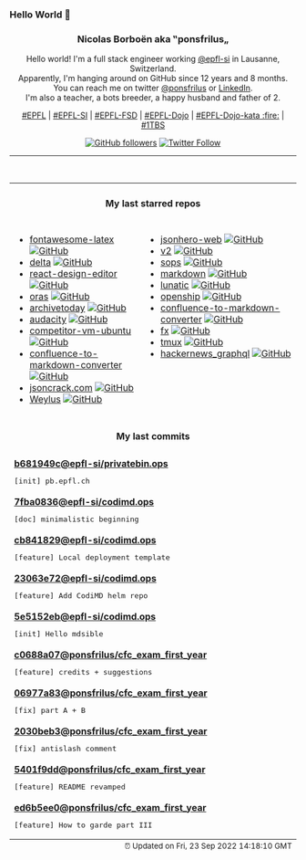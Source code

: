 ### Hello World 👋

<p align="center">
  <!-- use https://avatars.githubusercontent.com/u/176002?v=4 for your default github picture 
  <img src="https://raw.githubusercontent.com/ponsfrilus/ponsfrilus/master/img/ponsfrilus.png" title="Nicolas Borboën aka ‟ponsfrilus„" alt="Nicolas Borboën aka ‟ponsfrilus„" /> -->
  <h3 align="center">
    Nicolas Borboën aka ‟ponsfrilus„
  </h3>
  <p align="center">
    Hello world! I'm a full stack engineer working <a href="https://github.com/epfl-si">@epfl-si</a> in Lausanne, Switzerland.
    <br />Apparently, I'm hanging around on GitHub since 12 years and 8 months.
    <br />You can reach me on twitter <a href="https://twitter.com/ponsfrilus">@ponsfrilus</a> or <a href="http://linkedin.com/in/nicolasborboen">LinkedIn</a>.
    <br />I'm also a teacher, a bots breeder, a happy husband and father of 2.
  </p>
  <p align="center">
    <a href="https://www.epfl.ch">#EPFL</a> | 
    <a href="https://github.com/epfl-si/">#EPFL-SI</a> | 
    <a href="https://github.com/epfl-fsd">#EPFL-FSD</a> | 
    <a href="https://github.com/topics/epfl-dojo">#EPFL-Dojo</a> | 
    <a href="https://github.com/topics/epfl-dojo-kata">#EPFL-Dojo-kata :fire:</a> | 
    <a href="https://en.wikipedia.org/wiki/Indentation_style#Variant:_1TBS_(OTBS)">#1TBS</a>
  </p>
  <p align="center">
    <a href="https://github.com/ponsfrilus"><img alt="GitHub followers" src="https://img.shields.io/github/followers/ponsfrilus?label=Follow%20me%20on%20github&style=social"></a>
    <a href="https://twitter.com/ponsfrilus"><img alt="Twitter Follow" src="https://img.shields.io/twitter/follow/ponsfrilus?label=follow%20me%20on%20twitter&style=social"></a>
  </p>
  </p><hr><table align="center">
<tr>
<td colspan="2" align="center"><h4>My last starred repos</h4></td>
</tr>
<tr>
<td valign="top">
<ul>
<li>
<a href="https://github.com/xdanaux/fontawesome-latex" title="LaTeX mappings for Font Awesome, the icons font" target="_blank">fontawesome-latex</a>&nbsp;<a href="https://github.com/xdanaux/fontawesome-latex" title="LaTeX mappings for Font Awesome, the icons font" target="_blank"><img src="https://img.shields.io/github/stars/xdanaux/fontawesome-latex?style=social" alt="GitHub"></a>
</li>
<li>
<a href="https://github.com/dandavison/delta" title="A syntax-highlighting pager for git, diff, and grep output" target="_blank">delta</a>&nbsp;<a href="https://github.com/dandavison/delta" title="A syntax-highlighting pager for git, diff, and grep output" target="_blank"><img src="https://img.shields.io/github/stars/dandavison/delta?style=social" alt="GitHub"></a>
</li>
<li>
<a href="https://github.com/layerhub-io/react-design-editor" title="Image, Presentation and Video editor. React design editor using fabric.js. Canva clone" target="_blank">react-design-editor</a>&nbsp;<a href="https://github.com/layerhub-io/react-design-editor" title="Image, Presentation and Video editor. React design editor using fabric.js. Canva clone" target="_blank"><img src="https://img.shields.io/github/stars/layerhub-io/react-design-editor?style=social" alt="GitHub"></a>
</li>
<li>
<a href="https://github.com/oras-project/oras" title="Work with OCI registries, but for secure supply chain - managing content like artifacts, images, SBOM" target="_blank">oras</a>&nbsp;<a href="https://github.com/oras-project/oras" title="Work with OCI registries, but for secure supply chain - managing content like artifacts, images, SBOM" target="_blank"><img src="https://img.shields.io/github/stars/oras-project/oras?style=social" alt="GitHub"></a>
</li>
<li>
<a href="https://github.com/HRDepartment/archivetoday" title="Unofficial API and CLI for archive.today." target="_blank">archivetoday</a>&nbsp;<a href="https://github.com/HRDepartment/archivetoday" title="Unofficial API and CLI for archive.today." target="_blank"><img src="https://img.shields.io/github/stars/HRDepartment/archivetoday?style=social" alt="GitHub"></a>
</li>
<li>
<a href="https://github.com/audacity/audacity" title="Audio Editor                                     " target="_blank">audacity</a>&nbsp;<a href="https://github.com/audacity/audacity" title="Audio Editor                                     " target="_blank"><img src="https://img.shields.io/github/stars/audacity/audacity?style=social" alt="GitHub"></a>
</li>
<li>
<a href="https://github.com/skills17/competitor-vm-ubuntu" title="Ubuntu VM for competitors" target="_blank">competitor-vm-ubuntu</a>&nbsp;<a href="https://github.com/skills17/competitor-vm-ubuntu" title="Ubuntu VM for competitors" target="_blank"><img src="https://img.shields.io/github/stars/skills17/competitor-vm-ubuntu?style=social" alt="GitHub"></a>
</li>
<li>
<a href="https://github.com/oberlies/confluence-to-markdown-converter" title="Converts the Confluence storage format to Markdown format." target="_blank">confluence-to-markdown-converter</a>&nbsp;<a href="https://github.com/oberlies/confluence-to-markdown-converter" title="Converts the Confluence storage format to Markdown format." target="_blank"><img src="https://img.shields.io/github/stars/oberlies/confluence-to-markdown-converter?style=social" alt="GitHub"></a>
</li>
<li>
<a href="https://github.com/AykutSarac/jsoncrack.com" title="🔮 Seamlessly visualize your JSON data instantly into graphs; paste, import or fetch!" target="_blank">jsoncrack.com</a>&nbsp;<a href="https://github.com/AykutSarac/jsoncrack.com" title="🔮 Seamlessly visualize your JSON data instantly into graphs; paste, import or fetch!" target="_blank"><img src="https://img.shields.io/github/stars/AykutSarac/jsoncrack.com?style=social" alt="GitHub"></a>
</li>
<li>
<a href="https://github.com/H-M-H/Weylus" title="Use your tablet as graphic tablet/touch screen on your computer." target="_blank">Weylus</a>&nbsp;<a href="https://github.com/H-M-H/Weylus" title="Use your tablet as graphic tablet/touch screen on your computer." target="_blank"><img src="https://img.shields.io/github/stars/H-M-H/Weylus?style=social" alt="GitHub"></a>
</li>
</ul>
<img width="450" height="1" /></td>
<td valign="top">
<ul>
<li>
<a href="https://github.com/apihero-run/jsonhero-web" title="JSON Hero is an open-source, beautiful JSON explorer for the web that lets you browse, search and navigate your JSON files at speed. 🚀" target="_blank">jsonhero-web</a>&nbsp;<a href="https://github.com/apihero-run/jsonhero-web" title="JSON Hero is an open-source, beautiful JSON explorer for the web that lets you browse, search and navigate your JSON files at speed. 🚀" target="_blank"><img src="https://img.shields.io/github/stars/apihero-run/jsonhero-web?style=social" alt="GitHub"></a>
</li>
<li>
<a href="https://github.com/miniflux/v2" title="Minimalist and opinionated feed reader" target="_blank">v2</a>&nbsp;<a href="https://github.com/miniflux/v2" title="Minimalist and opinionated feed reader" target="_blank"><img src="https://img.shields.io/github/stars/miniflux/v2?style=social" alt="GitHub"></a>
</li>
<li>
<a href="https://github.com/mozilla/sops" title="Simple and flexible tool for managing secrets" target="_blank">sops</a>&nbsp;<a href="https://github.com/mozilla/sops" title="Simple and flexible tool for managing secrets" target="_blank"><img src="https://img.shields.io/github/stars/mozilla/sops?style=social" alt="GitHub"></a>
</li>
<li>
<a href="https://github.com/mdn/markdown" title="MDN Web Docs tool to covert HTML to Markdown" target="_blank">markdown</a>&nbsp;<a href="https://github.com/mdn/markdown" title="MDN Web Docs tool to covert HTML to Markdown" target="_blank"><img src="https://img.shields.io/github/stars/mdn/markdown?style=social" alt="GitHub"></a>
</li>
<li>
<a href="https://github.com/lunatic-solutions/lunatic" title="Lunatic is an Erlang-inspired runtime for WebAssembly" target="_blank">lunatic</a>&nbsp;<a href="https://github.com/lunatic-solutions/lunatic" title="Lunatic is an Erlang-inspired runtime for WebAssembly" target="_blank"><img src="https://img.shields.io/github/stars/lunatic-solutions/lunatic?style=social" alt="GitHub"></a>
</li>
<li>
<a href="https://github.com/openshiporg/openship" title="multi-channel fulfillment at scale" target="_blank">openship</a>&nbsp;<a href="https://github.com/openshiporg/openship" title="multi-channel fulfillment at scale" target="_blank"><img src="https://img.shields.io/github/stars/openshiporg/openship?style=social" alt="GitHub"></a>
</li>
<li>
<a href="https://github.com/highsource/confluence-to-markdown-converter" title="Converts the Confluence storage format to Markdown format." target="_blank">confluence-to-markdown-converter</a>&nbsp;<a href="https://github.com/highsource/confluence-to-markdown-converter" title="Converts the Confluence storage format to Markdown format." target="_blank"><img src="https://img.shields.io/github/stars/highsource/confluence-to-markdown-converter?style=social" alt="GitHub"></a>
</li>
<li>
<a href="https://github.com/antonmedv/fx" title="Terminal JSON viewer" target="_blank">fx</a>&nbsp;<a href="https://github.com/antonmedv/fx" title="Terminal JSON viewer" target="_blank"><img src="https://img.shields.io/github/stars/antonmedv/fx?style=social" alt="GitHub"></a>
</li>
<li>
<a href="https://github.com/tmux/tmux" title="tmux source code" target="_blank">tmux</a>&nbsp;<a href="https://github.com/tmux/tmux" title="tmux source code" target="_blank"><img src="https://img.shields.io/github/stars/tmux/tmux?style=social" alt="GitHub"></a>
</li>
<li>
<a href="https://github.com/searchableguy/hackernews_graphql" title="A full fledged graphql API for hackernews." target="_blank">hackernews_graphql</a>&nbsp;<a href="https://github.com/searchableguy/hackernews_graphql" title="A full fledged graphql API for hackernews." target="_blank"><img src="https://img.shields.io/github/stars/searchableguy/hackernews_graphql?style=social" alt="GitHub"></a>
</li>
</ul>
<img width="450" height="1" /></td>
</tr>
<tr>
<td colspan="2" align="center"><h4>My last commits</h4></td>
</tr>
<tr>
        <td colspan="2">
          <div><strong><a href="https://api.github.com/repos/epfl-si/privatebin.ops/commits/b681949c792245990f6e015300614235442e5884" title="2022-09-23T14:09:58.000+02:00" target="_blank">b681949c</a><a href="https://github.com/epfl-si">@epfl-si</a><a href="https://github.com/epfl-si/privatebin.ops" title="null">/privatebin.ops</a></strong></div>
          <pre>[init] pb.epfl.ch</pre>
        </td>
        </tr><tr>
        <td colspan="2">
          <div><strong><a href="https://api.github.com/repos/epfl-si/codimd.ops/commits/7fba0836237f8b07df0ed614f81b933bac4319ce" title="2022-09-23T08:46:17.000+02:00" target="_blank">7fba0836</a><a href="https://github.com/epfl-si">@epfl-si</a><a href="https://github.com/epfl-si/codimd.ops" title="Ansible wrapper to deploy CodiMD as a service">/codimd.ops</a></strong></div>
          <pre>[doc] minimalistic beginning</pre>
        </td>
        </tr><tr>
        <td colspan="2">
          <div><strong><a href="https://api.github.com/repos/epfl-si/codimd.ops/commits/cb841829a7fff254fdd27d626be3f0f694317152" title="2022-09-23T08:46:01.000+02:00" target="_blank">cb841829</a><a href="https://github.com/epfl-si">@epfl-si</a><a href="https://github.com/epfl-si/codimd.ops" title="Ansible wrapper to deploy CodiMD as a service">/codimd.ops</a></strong></div>
          <pre>[feature] Local deployment template</pre>
        </td>
        </tr><tr>
        <td colspan="2">
          <div><strong><a href="https://api.github.com/repos/epfl-si/codimd.ops/commits/23063e72192e00e4f7fa42c85d78c9bed1547edf" title="2022-09-22T14:42:27.000+02:00" target="_blank">23063e72</a><a href="https://github.com/epfl-si">@epfl-si</a><a href="https://github.com/epfl-si/codimd.ops" title="Ansible wrapper to deploy CodiMD as a service">/codimd.ops</a></strong></div>
          <pre>[feature] Add CodiMD helm repo</pre>
        </td>
        </tr><tr>
        <td colspan="2">
          <div><strong><a href="https://api.github.com/repos/epfl-si/codimd.ops/commits/5e5152eb8281ba04a2781634c3714f3fd9d7786b" title="2022-09-22T14:33:04.000+02:00" target="_blank">5e5152eb</a><a href="https://github.com/epfl-si">@epfl-si</a><a href="https://github.com/epfl-si/codimd.ops" title="Ansible wrapper to deploy CodiMD as a service">/codimd.ops</a></strong></div>
          <pre>[init] Hello mdsible</pre>
        </td>
        </tr><tr>
        <td colspan="2">
          <div><strong><a href="https://api.github.com/repos/ponsfrilus/cfc_exam_first_year/commits/c0688a07f7809a2e1434ccce619ffe6567cf37d1" title="2022-09-22T13:00:49.000+02:00" target="_blank">c0688a07</a><a href="https://github.com/ponsfrilus">@ponsfrilus</a><a href="https://github.com/ponsfrilus/cfc_exam_first_year" title="null">/cfc_exam_first_year</a></strong></div>
          <pre>[feature] credits + suggestions</pre>
        </td>
        </tr><tr>
        <td colspan="2">
          <div><strong><a href="https://api.github.com/repos/ponsfrilus/cfc_exam_first_year/commits/06977a83f5e98224762021e3222ff4343a5bc47e" title="2022-09-22T13:00:36.000+02:00" target="_blank">06977a83</a><a href="https://github.com/ponsfrilus">@ponsfrilus</a><a href="https://github.com/ponsfrilus/cfc_exam_first_year" title="null">/cfc_exam_first_year</a></strong></div>
          <pre>[fix] part A + B</pre>
        </td>
        </tr><tr>
        <td colspan="2">
          <div><strong><a href="https://api.github.com/repos/ponsfrilus/cfc_exam_first_year/commits/2030beb3bf24212f542677a1aa1534c8b45e5e0f" title="2022-09-22T13:00:20.000+02:00" target="_blank">2030beb3</a><a href="https://github.com/ponsfrilus">@ponsfrilus</a><a href="https://github.com/ponsfrilus/cfc_exam_first_year" title="null">/cfc_exam_first_year</a></strong></div>
          <pre>[fix] antislash comment</pre>
        </td>
        </tr><tr>
        <td colspan="2">
          <div><strong><a href="https://api.github.com/repos/ponsfrilus/cfc_exam_first_year/commits/5401f9dda347a5de84efad7db55c1e5977461b27" title="2022-09-22T12:46:06.000+02:00" target="_blank">5401f9dd</a><a href="https://github.com/ponsfrilus">@ponsfrilus</a><a href="https://github.com/ponsfrilus/cfc_exam_first_year" title="null">/cfc_exam_first_year</a></strong></div>
          <pre>[feature] README revamped</pre>
        </td>
        </tr><tr>
        <td colspan="2">
          <div><strong><a href="https://api.github.com/repos/ponsfrilus/cfc_exam_first_year/commits/ed6b5ee036de6d4d0bab4aa561307dd0389db803" title="2022-09-22T12:30:07.000+02:00" target="_blank">ed6b5ee0</a><a href="https://github.com/ponsfrilus">@ponsfrilus</a><a href="https://github.com/ponsfrilus/cfc_exam_first_year" title="null">/cfc_exam_first_year</a></strong></div>
          <pre>[feature] How to garde part III</pre>
        </td>
        </tr><tfoot>
<tr>
<td colspan="2" align="right">
<img width="900" height="1" />
<small>⏰ Updated on Fri, 23 Sep 2022 14:18:10 GMT</small>
</td>
</tr>
</tfoot>
<br />
</table>
